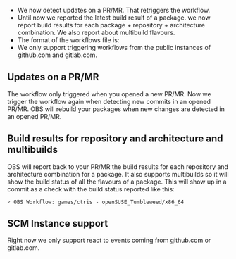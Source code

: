 * We now detect updates on a PR/MR. That retriggers the workflow.
* Until now we reported the latest build result of a package. we now report build results for each package + repository + architecture combination. We also report about multibuild flavours.
* The format of the workflows file is:
* We only support triggering workflows from the public instances of github.com and gitlab.com.

## Updates on a PR/MR
The workflow only triggered when you opened a new PR/MR. Now we trigger the workflow again when detecting new commits in an opened PR/MR.
OBS will rebuild your packages when new changes are detected in an opened PR/MR.

## Build results for repository and architecture and multibuilds
OBS will report back to your PR/MR the build results for each repository and architecture combination for a package.
It also supports multibuilds so it will show the build status of all the flavours of a package.
This will show up in a commit as a check with the build status reported like this:

	✓ OBS Workflow: games/ctris - openSUSE_Tumbleweed/x86_64
	
## SCM Instance support
Right now we only support react to events coming from github.com or gitlab.com.
